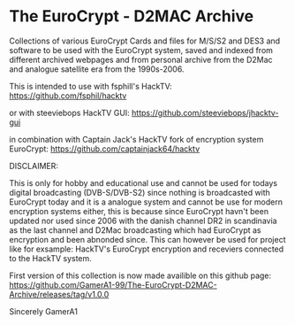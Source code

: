 # The EuroCrypt - D2MAC Archive
Collections of various EuroCrypt Cards and files for M/S/S2 and DES3 and software to be used with the EuroCrypt system, saved and indexed from different archived webpages and from personal archive from the D2Mac and analogue satellite era from the 1990s-2006.

This is intended to use with fsphill's HackTV: https://github.com/fsphil/hacktv 

or with steeviebops HackTV GUI: https://github.com/steeviebops/jhacktv-gui

in combination with Captain Jack's HackTV fork of encryption system EuroCrypt: https://github.com/captainjack64/hacktv

DISCLAIMER:

This is only for hobby and educational use and cannot be used for todays digital broadcasting (DVB-S/DVB-S2) since nothing is broadcasted with EuroCrypt today and it is a analogue system and cannot be use for modern encryption systems either, this is because since EuroCrypt havn't been updated nor used since 2006 with the danish channel DR2 in scandinavia as the last channel and D2Mac broadcasting which had EuroCrypt as encryption and been abnonded since. This can however be used for project like for exsample: HackTV's EuroCrypt encryption and receviers connected to the HackTV system.

First version of this collection is now made availible on this github page: https://github.com/GamerA1-99/The-EuroCrypt-D2MAC-Archive/releases/tag/v1.0.0

Sincerely GamerA1
